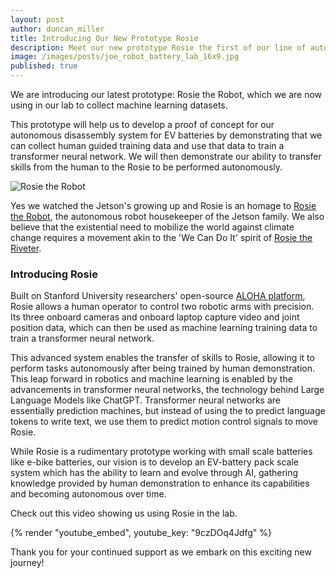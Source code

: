```yaml
---
layout: post
author: duncan_miller
title: Introducing Our New Prototype Rosie
description: Meet our new prototype Rosie the first of our line of autonomous robotic systems.
image: /images/posts/joe_robot_battery_lab_16x9.jpg
published: true
---
```


We are introducing our latest prototype: Rosie the Robot, which we are now using in our lab to collect machine learning datasets.

This prototype will help us to develop a proof of concept for our autonomous disassembly system for EV batteries by demonstrating that we can collect human guided training data and use that data to train a transformer neural network. We will then demonstrate our ability to transfer skills from the human to the Rosie to be performed autonomously.

![Rosie the Robot](/images/posts/rosies.jpg)

Yes we watched the Jetson's growing up and Rosie is an homage to [Rosie the Robot](https://thejetsons.fandom.com/wiki/Rosie_the_Robot_(episode)), the autonomous robot housekeeper of the Jetson family. We also believe that the existential need to mobilize the world against climate change requires a movement akin to the 'We Can Do It' spirit of [Rosie the Riveter](https://hbr.org/1993/07/whatever-happened-to-rosie-the-riveter).

### Introducing Rosie

Built on Stanford University researchers' open-source [ALOHA platform](https://mobile-aloha.github.io/), Rosie allows a human operator to control two robotic arms with precision. Its three onboard cameras and onboard laptop capture video and joint position data, which can then be used as machine learning training data to train a transformer neural network.

This advanced system enables the transfer of skills to Rosie, allowing it to perform tasks autonomously after being trained by human demonstration. This leap forward in robotics and machine learning is enabled by the advancements in transformer neural networks, the technology behind Large Language Models like ChatGPT. Transformer neural networks are essentially prediction machines, but instead of using the to predict language tokens to write text, we use them to predict motion control signals to move Rosie.

While Rosie is a rudimentary prototype working with small scale batteries like e-bike batteries, our vision is to develop an EV-battery pack scale system which has the ability to learn and evolve through AI, gathering knowledge provided by human demonstration to enhance its capabilities and becoming autonomous over time.

Check out this video showing us using Rosie in the lab.

{% render "youtube_embed", youtube_key: "9czDOq4Jdfg" %}

Thank you for your continued support as we embark on this exciting new journey!
